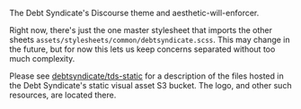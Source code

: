 The Debt Syndicate's Discourse theme and aesthetic-will-enforcer.

Right now, there's just the one master stylesheet that imports the other sheets `assets/stylesheets/common/debtsyndicate.scss`. This may change in the future, but for now this lets us keep concerns separated without too much complexity.

Please see [debtsyndicate/tds-static](https://github.com/debtsyndicate/tds-static) for a description of the files hosted in the Debt Syndicate's static visual asset S3 bucket. The logo, and other such resources, are located there.